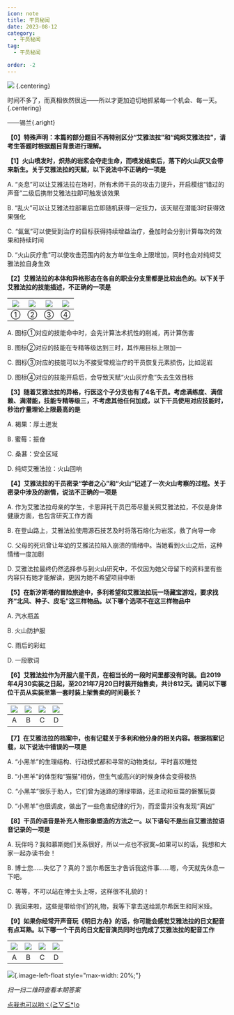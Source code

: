 ```yaml
---
icon: note
title: 干员秘闻
date: 2023-08-12
category:
  - 干员秘闻
tag:
  - 干员秘闻

order: -2
---
```


![](./res/ope_sec/topic.webp) {.centering}

时间不多了，而真相依然很远——所以才更加迫切地抓紧每一个机会、每一天。{.centering}

——锡兰{.aright}

<!-- more -->

**【0】特殊声明：本篇的部分题目不再特别区分“艾雅法拉”和“纯烬艾雅法拉”，请考生答题时根据题目背景进行理解。**

**【1】火山喷发时，炽热的岩浆会夺走生命，而喷发结束后，落下的火山灰又会带来新生。关于艾雅法拉的天赋，以下说法中不正确的一项是**

A. “炎息”可以让艾雅法拉在场时，所有术师干员的攻击力提升，开启模组“错过的声音”二级后携带艾雅法拉即可触发该效果

B. “乱火”可以让艾雅法拉部署后立即随机获得一定技力，该天赋在潜能3时获得效果强化

C. “氤氲”可以使受到治疗的目标获得持续增益治疗，叠加时会分别计算每次的效果和持续时间

D. “火山灰疗愈”可以使攻击范围内的友方单位生命上限增加，同时也会对纯烬艾雅法拉自身生效

**【2】艾雅法拉的本体和异格形态在各自的职业分支里都是比较出色的。以下关于艾雅法拉的技能描述，不正确的一项是**
 	 	 	 
| ![](./res/ope_sec/q2_1.webp) | ![](./res/ope_sec/q2_2.webp) | ![](./res/ope_sec/q2_3.webp) | ![](./res/ope_sec/q2_4.webp) |
| :---: | :---: | :---: | :---: |
| ① | ② | ③ | ④ |

A. 图标①对应的技能命中时，会先计算法术抗性的削减，再计算伤害

B. 图标②对应的技能在专精等级达到三时，其作用目标上限加一

C. 图标③对应的技能可以为不接受常规治疗的干员恢复元素损伤，比如泥岩

D. 图标④对应的技能开启后，会导致天赋“火山灰疗愈”失去生效目标

**【3】随着艾雅法拉的异格，行医这个子分支也有了4名干员。考虑满练度、满信赖、满潜能，技能专精等级三，不考虑其他任何加成，以下干员使用对应技能时，秒治疗量理论上限最高的是**

A. 褐果：厚土迸发

B. 蜜莓：振奋

C. 桑葚：安全区域

D. 纯烬艾雅法拉：火山回响

**【4】艾雅法拉的干员密录“学者之心”和“火山”记述了一次火山考察的过程。关于密录中涉及的剧情，说法不正确的一项是**

A. 作为艾雅法拉母亲的学生，卡恩拜托干员巴蒂尽量关照艾雅法拉，不仅是身体健康方面，也包含研究工作方面

B. 在登山路上，艾雅法拉使用源石技艺及时将落石熔化为岩浆，救了向导一命

C. 父母的死讯曾让年幼的艾雅法拉陷入崩溃的情绪中。当她看到火山之后，这种情绪一度加剧

D. 艾雅法拉最终仍然选择参与到火山研究中，不仅因为她父母留下的资料里有些内容只有她才能解读，更因为她不希望项目中断

**【5】在新汐斯塔的冒险旅途中，多利希望和艾雅法拉玩一场藏宝游戏，要求找齐“北风、种子、皮毛”这三样物品。以下哪个选项不在这三样物品中**

A. 汽水瓶盖

B. 火山防护服

C. 雨后的彩虹

D. 一段歌词

**【6】艾雅法拉作为开服六星干员，在相当长的一段时间里都没有时装。自2019年4月30实装之日起，至2021年7月20日时装开始售卖，共计812天。请问以下哪位干员从实装至第一套时装上架售卖的时间最长？**
 	 	 	 
| ![](./res/ope_sec/q6_1.webp) | ![](./res/ope_sec/q6_2.webp) | ![](./res/ope_sec/q6_3.webp) | ![](./res/ope_sec/q6_4.webp) |
| :---: | :---: | :---: | :---: |
| A | B | C | D |

**【7】在艾雅法拉的档案中，也有记载关于多利和他分身的相关内容。根据档案记载，以下说法中错误的一项是**

A. “小黑羊”的生理结构、行动模式都和寻常的动物类似，平时喜欢睡觉

B. “小黑羊”的体型和“猫猫”相仿，但生气或高兴的时候身体会变得极热

C. “小黑羊”很乐于助人，它们曾为迷路的薄绿带路，还主动和豆苗的磐蟹玩耍

D. “小黑羊”也很调皮，做出了一些危害纪律的行为，而坚雷并没有发现“真凶”

**【8】干员的语音是补充人物形象塑造的方法之一。以下语句不是出自艾雅法拉语音记录的一项是**

A. 玩伴吗？我和慕斯她们关系很好，所以一点也不寂寞~如果可以的话，我想和大家一起办读书会！

B. 博士您……失忆了？真的？凯尔希医生才告诉我这件事……嗯，今天就先休息一下吧。

C. 等等，不可以站在博士头上呀，这样很不礼貌的！

D. 我回来啦，这些是带给你们的礼物，我等下拿去送给凯尔希医生和阿米娅。

**【9】如果你经常开声音玩《明日方舟》的话，你可能会感觉艾雅法拉的日文配音有点耳熟。以下哪一个干员的日文配音演员同时也完成了艾雅法拉的配音工作**

| ![](./res/ope_sec/q9_1.webp) | ![](./res/ope_sec/q9_2.webp) | ![](./res/ope_sec/q9_3.webp) | ![](./res/ope_sec/q9_4.webp) |
| :---: | :---: | :---: | :---: |
| A | B | C | D |

![](./res/ope_sec/answer.webp){.image-left-float style="max-width: 20%;"}

*扫一扫二维码查看本期答案*

[点我也可以哟ヾ(≧▽≦*)o](https://www.wjx.cn/vm/wxeTY1N.aspx)<eod />

<FakeAds />